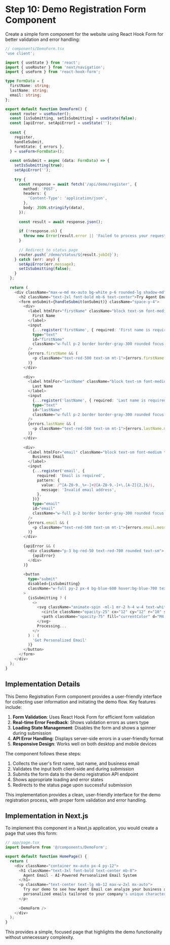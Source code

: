 # Step 10: Demo Registration Form Component

Create a simple form component for the website using React Hook Form for better validation and error handling:

```typescript
// components/DemoForm.tsx
'use client';

import { useState } from 'react';
import { useRouter } from 'next/navigation';
import { useForm } from 'react-hook-form';

type FormData = {
  firstName: string;
  lastName: string;
  email: string;
};

export default function DemoForm() {
  const router = useRouter();
  const [isSubmitting, setIsSubmitting] = useState(false);
  const [apiError, setApiError] = useState('');
  
  const {
    register,
    handleSubmit,
    formState: { errors },
  } = useForm<FormData>();
  
  const onSubmit = async (data: FormData) => {
    setIsSubmitting(true);
    setApiError('');
    
    try {
      const response = await fetch('/api/demo/register', {
        method: 'POST',
        headers: {
          'Content-Type': 'application/json',
        },
        body: JSON.stringify(data),
      });
      
      const result = await response.json();
      
      if (!response.ok) {
        throw new Error(result.error || 'Failed to process your request');
      }
      
      // Redirect to status page
      router.push(`/demo/status/${result.jobId}`);
    } catch (err: any) {
      setApiError(err.message);
      setIsSubmitting(false);
    }
  };
  
  return (
    <div className="max-w-md mx-auto bg-white p-6 rounded-lg shadow-md">
      <h2 className="text-2xl font-bold mb-6 text-center">Try Agent Email</h2>
      <form onSubmit={handleSubmit(onSubmit)} className="space-y-4">
        <div>
          <label htmlFor="firstName" className="block text-sm font-medium text-gray-700 mb-1">
            First Name
          </label>
          <input
            {...register('firstName', { required: 'First name is required' })}
            type="text"
            id="firstName"
            className="w-full p-2 border border-gray-300 rounded focus:ring-blue-500 focus:border-blue-500"
          />
          {errors.firstName && (
            <p className="text-red-500 text-sm mt-1">{errors.firstName.message}</p>
          )}
        </div>
        
        <div>
          <label htmlFor="lastName" className="block text-sm font-medium text-gray-700 mb-1">
            Last Name
          </label>
          <input
            {...register('lastName', { required: 'Last name is required' })}
            type="text"
            id="lastName"
            className="w-full p-2 border border-gray-300 rounded focus:ring-blue-500 focus:border-blue-500"
          />
          {errors.lastName && (
            <p className="text-red-500 text-sm mt-1">{errors.lastName.message}</p>
          )}
        </div>
        
        <div>
          <label htmlFor="email" className="block text-sm font-medium text-gray-700 mb-1">
            Business Email
          </label>
          <input
            {...register('email', {
              required: 'Email is required',
              pattern: {
                value: /^[A-Z0-9._%+-]+@[A-Z0-9.-]+\.[A-Z]{2,}$/i,
                message: 'Invalid email address',
              },
            })}
            type="email"
            id="email"
            className="w-full p-2 border border-gray-300 rounded focus:ring-blue-500 focus:border-blue-500"
          />
          {errors.email && (
            <p className="text-red-500 text-sm mt-1">{errors.email.message}</p>
          )}
        </div>
        
        {apiError && (
          <div className="p-3 bg-red-50 text-red-700 rounded text-sm">
            {apiError}
          </div>
        )}
        
        <button
          type="submit"
          disabled={isSubmitting}
          className="w-full py-2 px-4 bg-blue-600 hover:bg-blue-700 text-white font-medium rounded transition duration-200 flex items-center justify-center disabled:bg-blue-400"
        >
          {isSubmitting ? (
            <>
              <svg className="animate-spin -ml-1 mr-2 h-4 w-4 text-white" xmlns="http://www.w3.org/2000/svg" fill="none" viewBox="0 0 24 24">
                <circle className="opacity-25" cx="12" cy="12" r="10" stroke="currentColor" strokeWidth="4"></circle>
                <path className="opacity-75" fill="currentColor" d="M4 12a8 8 0 018-8V0C5.373 0 0 5.373 0 12h4zm2 5.291A7.962 7.962 0 014 12H0c0 3.042 1.135 5.824 3 7.938l3-2.647z"></path>
              </svg>
              Processing...
            </>
          ) : (
            'Get Personalized Email'
          )}
        </button>
      </form>
    </div>
  );
}
```

## Implementation Details

This Demo Registration Form component provides a user-friendly interface for collecting user information and initiating the demo flow. Key features include:

1. **Form Validation**: Uses React Hook Form for efficient form validation
2. **Real-time Error Feedback**: Shows validation errors as users type
3. **Loading State Management**: Disables the form and shows a spinner during submission
4. **API Error Handling**: Displays server-side errors in a user-friendly format
5. **Responsive Design**: Works well on both desktop and mobile devices

The component follows these steps:
1. Collects the user's first name, last name, and business email
2. Validates the input both client-side and during submission
3. Submits the form data to the demo registration API endpoint
4. Shows appropriate loading and error states
5. Redirects to the status page upon successful submission

This implementation provides a clean, user-friendly interface for the demo registration process, with proper form validation and error handling.

## Implementation in Next.js

To implement this component in a Next.js application, you would create a page that uses this form:

```typescript
// app/page.tsx
import DemoForm from '@/components/DemoForm';

export default function HomePage() {
  return (
    <div className="container mx-auto px-4 py-12">
      <h1 className="text-3xl font-bold text-center mb-8">
        Agent Email - AI-Powered Personalized Email System
      </h1>
      <p className="text-center text-lg mb-12 max-w-2xl mx-auto">
        Try our demo to see how Agent Email can analyze your business and generate 
        personalized emails tailored to your company's unique characteristics.
      </p>
      
      <DemoForm />
    </div>
  );
}
```

This provides a simple, focused page that highlights the demo functionality without unnecessary complexity.
